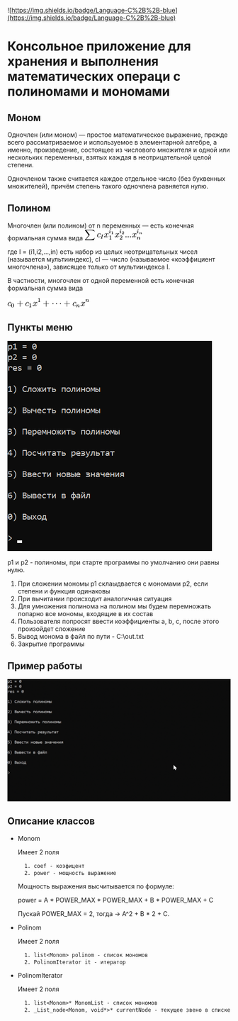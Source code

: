 ![https://img.shields.io/badge/Language-C%2B%2B-blue](https://img.shields.io/badge/Language-C%2B%2B-blue)

# Консольное приложение для хранения и выполнения математических операци с полиномами и мономами

## Моном

Одночлен (или моном) — простое математическое выражение, 
прежде всего рассматриваемое и используемое в элементарной алгебре, а именно, 
произведение, состоящее из числового множителя и одной или нескольких переменных, 
взятых каждая в неотрицательной целой степени.

Одночленом также считается каждое отдельное число (без буквенных множителей), 
причём степень такого одночлена равняется нулю.

## Полином

Многочлен (или полином) от n переменных — есть конечная формальная сумма вида
 ![Alt text](image/polinom.png)

где I = (i1,i2,...,in) есть набор из целых неотрицательных чисел (называется мультииндекс), 
cI — число (называемое «коэффициент многочлена»), зависящее только от мультииндекса I.

В частности, многочлен от одной переменной есть конечная формальная сумма вида

 ![Alt text](image/summa_vida.png)

## Пункты меню

 ![Alt text](image/menu.png)

p1 и p2 - полиномы, при старте программы по умолчанию они равны нулю.

1. При сложении мономы p1 склаыдвается с мономами p2, если степени и функция одинаковы 
2. При вычитании происходит аналогичная ситуация
3. Для умножения полинома на полином мы будем перемножать попарно все мономы, входящие в их состав
4. Пользователя попросят ввести коэффициенты a, b, c, после этого произойдет сложение
5. Вывод монома в файл по пути - C:\out.txt
6. Закрытие программы

## Пример работы

 ![image/work.gif](image/work.gif)

## Описание классов

* Monom

	Имеет 2 поля 
	
		1. coef - коэфицент 
		2. power - мощность выражение
		
	Мощность выражения высчитывается по формуле:
	
	power = A * POWER_MAX * POWER_MAX + B * POWER_MAX + C
	
	Пускай POWER_MAX = 2, тогда -> A^2 + B * 2 + C.

* Polinom

	Имеет 2 поля
	
		1. list<Monom> polinom - список мономов
		2. PolinomIterator it - итератор
		
* PolinomIterator

	Имеет 2 поля
	
		1. list<Monom>* MonomList - список мономов
		2. _List_node<Monom, void*>* currentNode - текущее звено в списке